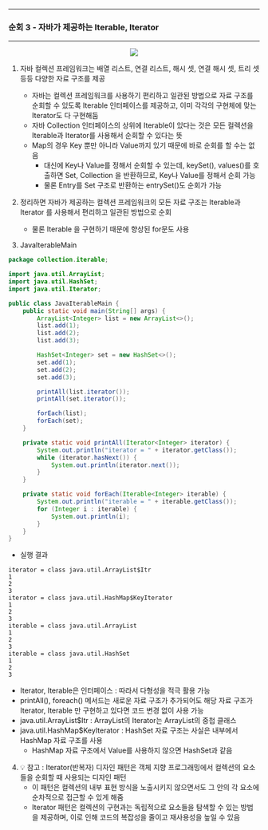 -----
### 순회 3 - 자바가 제공하는 Iterable, Iterator
-----
<div align="center">
<img src="https://github.com/user-attachments/assets/a6472623-f2df-4afc-8af1-b98e24c71b2c">
</div>

1. 자바 컬렉션 프레임워크는 배열 리스트, 연결 리스트, 해시 셋, 연결 해시 셋, 트리 셋 등등 다양한 자료 구조를 제공
   - 자바는 컬렉션 프레임워크를 사용하기 편리하고 일관된 방법으로 자료 구조를 순회할 수 있도록 Iterable 인터페이스를 제공하고, 이미 각각의 구현체에 맞는 Iterator도 다 구현해둠
   - 자바 Collection 인터페이스의 상위에 Iterable이 있다는 것은 모든 컬렉션을 Iterable과 Iterator를 사용해서 순회할 수 있다는 뜻
   - Map의 경우 Key 뿐만 아니라 Value까지 있기 때문에 바로 순회를 할 수는 없음
      + 대신에 Key나 Value를 정해서 순회할 수 있는데, keySet(), values()를 호출하면 Set, Collection 을 반환하므로, Key나 Value를 정해서 순회 가능
      + 물론 Entry를 Set 구조로 반환하는 entrySet()도 순회가 가능

2. 정리하면 자바가 제공하는 컬렉션 프레임워크의 모든 자료 구조는 Iterable과 Iterator 를 사용해서 편리하고 일관된 방법으로 순회
   - 물론 Iterable 을 구현하기 때문에 향상된 for문도 사용

3. JavaIterableMain
```java
package collection.iterable;

import java.util.ArrayList;
import java.util.HashSet;
import java.util.Iterator;

public class JavaIterableMain {
    public static void main(String[] args) {
        ArrayList<Integer> list = new ArrayList<>();
        list.add(1);
        list.add(2);
        list.add(3);

        HashSet<Integer> set = new HashSet<>();
        set.add(1);
        set.add(2);
        set.add(3);

        printAll(list.iterator());
        printAll(set.iterator());

        forEach(list);
        forEach(set);
    }

    private static void printAll(Iterator<Integer> iterator) {
        System.out.println("iterator = " + iterator.getClass());
        while (iterator.hasNext()) {
            System.out.println(iterator.next());
        }
    }

    private static void forEach(Iterable<Integer> iterable) {
        System.out.println("iterable = " + iterable.getClass());
        for (Integer i : iterable) {
            System.out.println(i);
        }
    }
}
```

  - 실행 결과
```
iterator = class java.util.ArrayList$Itr
1
2
3
iterator = class java.util.HashMap$KeyIterator
1
2
3
iterable = class java.util.ArrayList
1
2
3
iterable = class java.util.HashSet
1
2
3
```

   - Iterator, Iterable은 인터페이스 : 따라서 다형성을 적극 활용 가능
   - printAll(), foreach() 메서드는 새로운 자료 구조가 추가되어도 해당 자료 구조가 Iterator, Iterable 만 구현하고 있다면 코드 변경 없이 사용 가능
   - java.util.ArrayList$Itr : ArrayList의 Iterator는 ArrayList의 중첩 클래스
   - java.util.HashMap$KeyIterator : HashSet 자료 구조는 사실은 내부에서 HashMap 자료 구조를 사용
     + HashMap 자료 구조에서 Value를 사용하지 않으면 HashSet과 같음

4. 💡 참고 : Iterator(반복자) 디자인 패턴은 객체 지향 프로그래밍에서 컬렉션의 요소들을 순회할 때 사용되는 디자인 패턴
    - 이 패턴은 컬렉션의 내부 표현 방식을 노출시키지 않으면서도 그 안의 각 요소에 순차적으로 접근할 수 있게 해줌
    - Iterator 패턴은 컬렉션의 구현과는 독립적으로 요소들을 탐색할 수 있는 방법을 제공하며, 이로 인해 코드의 복잡성을 줄이고 재사용성을 높일 수 있음

